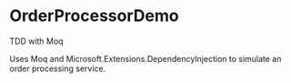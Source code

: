 # OrderProcessorDemo
TDD with Moq

Uses Moq and Microsoft.Extensions.DependencyInjection to simulate an order processing service.
